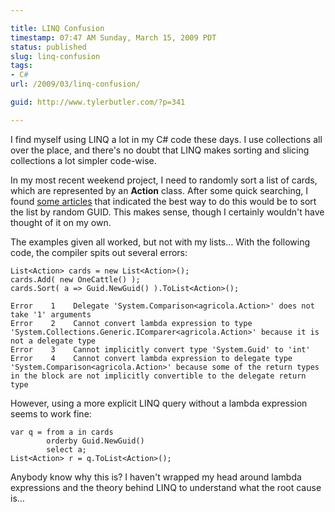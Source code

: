```yaml
---

title: LINQ Confusion
timestamp: 07:47 AM Sunday, March 15, 2009 PDT
status: published
slug: linq-confusion
tags:
- C#
url: /2009/03/linq-confusion/

guid: http://www.tylerbutler.com/?p=341

---
```


I find myself using LINQ a lot in my C# code these days. I use collections all
over the place, and there's no doubt that LINQ makes sorting and slicing
collections a lot simpler code-wise.

In my most recent weekend project, I need to randomly sort a list of cards,
which are represented by an **Action** class. After some quick searching, I
found [some articles][1] that indicated the best way to do this would be to
sort the list by random GUID. This makes sense, though I certainly wouldn't
have thought of it on my own.

The examples given all worked, but not with my lists… With the following code,
the compiler spits out several errors:

    
    List<Action> cards = new List<Action>();
    cards.Add( new OneCattle() );
    cards.Sort( a => Guid.NewGuid() ).ToList<Action>();
    
    Error    1    Delegate 'System.Comparison<agricola.Action>' does not take '1' arguments
    Error    2    Cannot convert lambda expression to type 'System.Collections.Generic.IComparer<agricola.Action>' because it is not a delegate type
    Error    3    Cannot implicitly convert type 'System.Guid' to 'int'
    Error    4    Cannot convert lambda expression to delegate type 'System.Comparison<agricola.Action>' because some of the return types in the block are not implicitly convertible to the delegate return type 

However, using a more explicit LINQ query without a lambda expression seems to
work fine:

    
    var q = from a in cards
            orderby Guid.NewGuid()
            select a;
    List<Action> r = q.ToList<Action>();

Anybody know why this is? I haven't wrapped my head around lambda expressions
and the theory behind LINQ to understand what the root cause is…

   [1]: http://www.dailycoding.com/Posts/random_sort_a_list_using_linq.aspx


